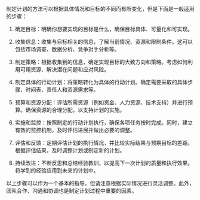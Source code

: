 制定计划的方法可以根据具体情况和目标的不同而有所变化，但是下面是一般适用的步骤：

1. 确定目标：明确你想要实现的目标是什么，确保目标具体、可量化和可实现。
    
2. 收集信息：收集与目标相关的信息，了解当前情况、资源和限制条件。这可以包括市场调查、数据分析、竞争对手分析等。
    
3. 制定策略：根据收集到的信息，确定实现目标的大致方向和策略。考虑如何利用可用资源、解决潜在问题和应对风险。
    
4. 制定具体的行动计划：将策略转化为具体的行动计划。确定需要采取的具体步骤、时间表、责任人和资源需求等。
    
5. 预算和资源分配：评估所需资源（例如资金、人力资源、技术支持）并进行预算。确保资源的合理分配，以支持计划的实施。
    
6. 实施和监控：按照制定的行动计划执行，确保各项任务按时完成。同时，建立有效的监控机制，及时评估进展并做出必要的调整。
    
7. 评估和反馈：定期评估计划的执行情况，并比较实际结果与预期目标的差距。根据评估结果，及时调整计划或制定新的计划。
    
8. 持续改进：不断反思和总结经验教训，以提高下一次计划的质量和执行效果。将学到的经验应用到未来的计划中。
    

以上步骤可以作为一个基本的指导，但请注意根据实际情况进行灵活调整。此外，团队合作、沟通和协调也是制定计划过程中重要的因素。